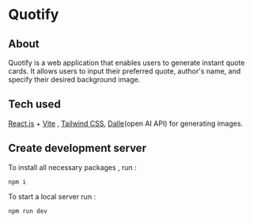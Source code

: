 # Quotify

##  About
Quotify is a web application that enables users to generate instant quote cards. It allows users to input their preferred quote, author's name, and specify their desired background image.

## Tech used 
[React.js](https://reactjs.org/) + [Vite](https://vitejs.dev/) , [Tailwind CSS](https://tailwindcss.com/), 
[Dalle](https://platform.openai.com/docs/introduction/overview)(open AI API) for generating images.

## Create development server

To install all necessary packages , run : 
```
npm i
```
To start a local server run : 
```
npm run dev
```

